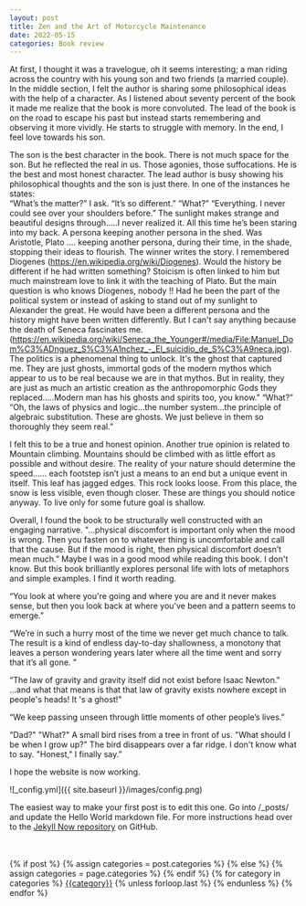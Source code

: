 ```yaml
---
layout: post
title: Zen and the Art of Motorcycle Maintenance
date: 2022-05-15
categories: Book review
---
```


At first, I thought it was a travelogue, oh it seems interesting; a man riding across the country with his young son and two friends (a married couple). In the middle section, I felt the author is sharing some philosophical ideas with the help of a character. As I listened about seventy percent of the book it made me realize that the book is more convoluted. The lead of the book is on the road to escape his past but instead starts remembering and observing it more vividly. He starts to struggle with memory. In the end, I feel love towards his son. 

The son is the best character in the book. There is not much space for the son. But he reflected the real in us. Those agonies, those suffocations. He is the best and most honest character. The lead author is busy showing his philosophical thoughts and the son is just there. In one of the instances he states:  
“What’s the matter?” I ask.
“It’s so different.”
“What?”
“Everything. I never could see over your shoulders before.”
The sunlight makes strange and beautiful designs through.....I never realized it. All this time he’s been staring into my back. 
A persona keeping another persona in the shed. Was Aristotle, Plato .... keeping another persona, during their time, in the shade, stopping their ideas to flourish. The winner writes the story. I remembered Diogenes (https://en.wikipedia.org/wiki/Diogenes). Would the history be different if he had written something? Stoicism is often linked to him but much mainstream love to link it with the teaching of Plato. But the main question is who knows Diogenes, nobody !! Had he been the part of the political system or instead of asking to stand out of my sunlight to Alexander the great. He would have been a different persona and the history might have been written differently. But I can't say anything because the death of Seneca fascinates me. (https://en.wikipedia.org/wiki/Seneca_the_Younger#/media/File:Manuel_Dom%C3%ADnguez_S%C3%A1nchez_-_El_suicidio_de_S%C3%A9neca.jpg). The politics is a phenomenal thing to unlock. 
It's the ghost that captured me. 
They are just ghosts, immortal gods of the modern mythos which appear to us to be real because we are in that mythos. But in reality, they are just as much an artistic creation as the anthropomorphic Gods they replaced.....Modern man has his ghosts and spirits too, you know.”
“What?”
“Oh, the laws of physics and logic…the number system…the principle of algebraic substitution. These are ghosts. We just believe in them so thoroughly they seem real.”

I felt this to be a true and honest opinion. Another true opinion is related to Mountain climbing. 
Mountains should be climbed with as little effort as possible and without desire. The reality of your nature should determine the speed...... each footstep isn’t just a means to an end but a unique event in itself. This leaf has jagged edges. This rock looks loose. From this place, the snow is less visible, even though closer. These are things you should notice anyway. To live only for some future goal is shallow. 

Overall, I found the book to be structurally well constructed with an engaging narrative. 
"…physical discomfort is important only when the mood is wrong. Then you fasten on to whatever thing is uncomfortable and call that the cause. But if the mood is right, then physical discomfort doesn’t mean much.”
Maybe I was in a good mood while reading this book. I don't know. But this book brilliantly explores personal life with lots of metaphors and simple examples. 
I find it worth reading.


“You look at where you're going and where you are and it never makes sense, but then you look back at where you've been and a pattern seems to emerge.” 


“We’re in such a hurry most of the time we never get much chance to talk. The result is a kind of endless day-to-day shallowness, a monotony that leaves a person wondering years later where all the time went and sorry that it’s all gone. ” 

“The law of gravity and gravity itself did not exist before Isaac Newton." ...and what that means is that that law of gravity exists nowhere except in people's heads! It 's a ghost!"

“We keep passing unseen through little moments of other people’s lives.” 

“Dad?"
"What?" A small bird rises from a tree in front of us.
"What should I be when I grow up?"
The bird disappears over a far ridge. I don't know what to say. "Honest," I finally say.” 











I hope the website is now working.

![_config.yml]({{ site.baseurl }}/images/config.png)

The easiest way to make your first post is to edit this one. Go into /_posts/ and update the Hello World markdown file. For more instructions head over to the [Jekyll Now repository](https://github.com/barryclark/jekyll-now) on GitHub.




















<br>
<br>

 
<div class="post-categories">
  {% if post %}
    {% assign categories = post.categories %}
  {% else %}
    {% assign categories = page.categories %}
  {% endif %}
  {% for category in categories %}
  <a href="{{site.baseurl}}/categories/#{{category|slugize}}">{{category}}</a>
  {% unless forloop.last %}&nbsp;{% endunless %}
  {% endfor %}
</div>

